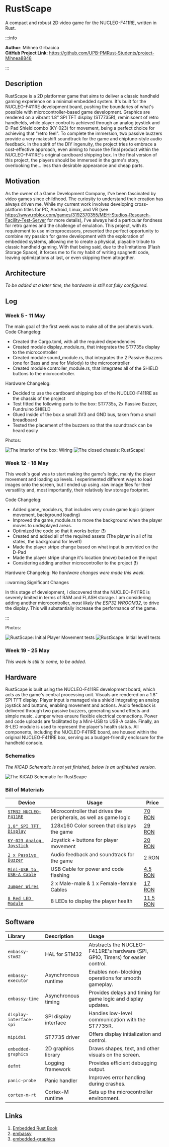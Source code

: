 # RustScape

A compact and robust 2D video game for the NUCLEO-F411RE, written in Rust.

:::info

**Author**: Mihnea Girbacica\
**GitHub Project Link**: https://github.com/UPB-PMRust-Students/project-Mihnea8848

:::

## Description

RustScape is a 2D platformer game that aims to deliver a classic handheld gaming experience on a minimal embedded system. It's built for the NUCLEO-F411RE development board, pushing the boundaries of what's possible with microcontroller-based game development. Graphics are rendered on a vibrant 1.8" SPI TFT display (ST7735R), reminiscent of retro handhelds, while player control is achieved through an analog joystick and D-Pad Shield combo (KY-023) for movement, being a perfect choice for achieving that "retro feel". To complete the immersion, two passive buzzers provide a very makeshift soundtrack for the game and chiptune-style audio feedback. In the spirit of the DIY ingenuity, the project tries to embrace a cost-effective approach, even aiming to house the final product within the NUCLEO-F411RE's original cardboard shipping box. In the final version of this project, the players should be immersed in the game's story, overlooking the... less than desirable appearance and cheap parts.

## Motivation

As the owner of a Game Development Company, I've been fascinated by video games since childhood. The curiosity to understand their creation has always driven me. While my current work involves developing cross-platform titles for PC, Android, Linux, and VR (see https://www.roblox.com/games/3192370355/MEH-Studios-Research-Facility-Test-Server for more details), I've always held a particular fondness for retro games and the challenge of emulation. This project, with its requirement to use microprocessors, presented the perfect opportunity to combine my passion for game development with the exploration of embedded systems, allowing me to create a physical, playable tribute to classic handheld gaming. With that being said, due to the limitations (Flash Storage Space), it forces me to fix my habit of writing spaghetti code, leaving optimizations at last, or even skipping them altogether.

## Architecture

*To be added at a later time, the hardware is still not fully configured.*

## Log

<!-- write your progress here every week -->

### Week 5 - 11 May

The main goal of the first week was to make all of the peripherals work. Code Changelog:

- Created the Cargo.toml, with all the required dependencies
- Created module display_module.rs, that integrates the ST7735s display to the microcontroller
- Created module sound_module.rs, that integrates the 2 Passive Buzzers (one for Bass and one for Melody) to the microcontroller
- Created module controller_module.rs, that integrates all of the SHIELD buttons to the microcontroller.

Hardware Changelog:

- Decided to use the cardboard shipping box of the NUCLEO-F411RE as the chassis of the project
- Test fitted the following parts to the box: ST7735s, 2x Passive Buzzer, Fundruino SHIELD
- Glued inside of the box a small 3V3 and GND bus, taken from a small breadboard
- Tested the placement of the buzzers so that the soundtrack can be heard easily

Photos:

![The interior of the box: Wiring](./rustscape-photo-1.webp)
![The closed chassis: RustScape!](./rustscape-photo-2.webp)

### Week 12 - 18 May

This week's goal was to start making the game's logic, mainly the player movement and loading up levels. I experimented different ways to load images onto the screen, but I ended up using .raw image files for their versatility and, most importantly, their relatively low storage footprint.

Code Changelog:

- Added game_module.rs, that includes very crude game logic (player movement, background loading)
- Improved the game_module.rs to move the background when the player moves to undisplayed areas.
- Optimized the code so that it works better (**!**)
- Created and added all of the required assets (The player in all of its states, the background for level1)
- Made the player stripe change based on what input is provided on the D-Pad
- Made the player stripe change it's location (move) based on the input
- Considering adding another microcontroller to the project (**!**)


Hardware Changelog:
*No hardware changes were made this week.*

:::warning Significant Changes

In this stage of development, I discovered that the NUCLEO-F411RE is severely limited in terms of RAM and FLASH storage. I am considering adding another microcontroller, *most likely the ESP32 WROOM32*, to drive the display. This will substantially increase the performance of the game.

:::

Photos:

![RustScape: Initial Player Movement tests](./rustscape-photo-3.webp)
![RustScape: Initial level1 tests](./rustscape-photo-4.webp)

### Week 19 - 25 May

*This week is still to come, to be added.*

## Hardware

RustScape is built using the NUCLEO-F411RE development board, which acts as the game's central processing unit. Visuals are rendered on a 1.8" SPI TFT display. Player input is managed via a shield integrating an analog joystick and buttons, enabling movement and actions. Audio feedback is delivered through two passive buzzers, generating sound effects and simple music. Jumper wires ensure flexible electrical connections. Power and code uploads are facilitated by a Mini-USB to USB-A cable. Finally, an 8-LED module is used to represent the player's health status. All components, including the NUCLEO-F411RE board, are housed within the original NUCLEO-F411RE box, serving as a budget-friendly enclosure for the handheld console.

### Schematics

*The KiCAD Schematic is not yet finished, below is an unfinished version.*

![The KiCAD Schematic for RustScape](./RustScape.svg)

### Bill of Materials

<!-- Fill out this table with all the hardware components that you might need.

The format is 
```
| [Device](link://to/device) | This is used ... | [price](link://to/store) |

```

-->


| Device                                                                                                                                                                                                                                | Usage                                                              | Price                                                                                                                                                                                                               |
| --------------------------------------------------------------------------------------------------------------------------------------------------------------------------------------------------------------------------------------- | -------------------------------------------------------------------- | --------------------------------------------------------------------------------------------------------------------------------------------------------------------------------------------------------------------- |
| [`STM32 NUCLEO-F411RE`](https://www.st.com/en/microcontrollers-microprocessors/stm32f411re.html)                                                                                                                                      | Microcontroller that drives the peripherals, as well as game logic | [70 RON](https://ro.mouser.com/ProductDetail/STMicroelectronics/NUCLEO-F411RE?qs=Zt3UNFD9mQjdEJg18RwZ2g%3D%3D)                                                                                                      |
| [`1.8" SPI TFT Display`](https://www.optimusdigital.ro/ro/optoelectronice-lcd-uri/1311-modul-lcd-spi-de-18-128x160.html?search_query=Modul+LCD+SPI+de+1.8%27%27+%28128x160%29%09&results=3)                                           | 128x160 Color screen that displays the game                        | [29 RON](https://ro.mouser.com/ProductDetail/STMicroelectronics/NUCLEO-F411RE?qs=Zt3UNFD9mQjdEJg18RwZ2g%3D%3D)                                                                                                      |
| [`KY-023 Analog Joystick`](https://www.optimusdigital.ro/ro/shield-uri-pentru-arduino/1283-shield-joystick-pentru-arduino.html?search_query=Shield+Joystick+pentru+Arduino%09&results=4)                                              | Joystick + buttons for player movement                             | [20 RON](https://www.optimusdigital.ro/ro/shield-uri-pentru-arduino/1283-shield-joystick-pentru-arduino.html?search_query=Shield+Joystick+pentru+Arduino%09&results=4)                                              |
| [`2 x Passive Buzzer`](https://www.optimusdigital.ro/ro/audio-buzzere/12247-buzzer-pasiv-de-33v-sau-3v.html?search_query=Buzzer+Pasiv+de+3.3V+sau+3V&results=1)                                                                       | Audio feedback and soundtrack for the game                         | [2 RON](https://www.optimusdigital.ro/ro/audio-buzzere/12247-buzzer-pasiv-de-33v-sau-3v.html?search_query=Buzzer+Pasiv+de+3.3V+sau+3V&results=1)                                                                    |
| [`Mini-USB to USB-A Cable`](https://www.optimusdigital.ro/ro/cabluri-cabluri-usb/4748-cablu-albastru-usb-am-b-mini-50-cm-pentru-arduino-nano.html?search_query=Cablu+Albastru+USB+AM+-+B+Mini+30+cm+pentru+Arduino+NANO%09&results=3) | USB Cable for power and code flashing                              | [4.5 RON](https://www.optimusdigital.ro/ro/cabluri-cabluri-usb/4748-cablu-albastru-usb-am-b-mini-50-cm-pentru-arduino-nano.html?search_query=Cablu+Albastru+USB+AM+-+B+Mini+30+cm+pentru+Arduino+NANO%09&results=3) |
| [`Jumper Wires`](https://www.optimusdigital.ro/ro/fire-fire-mufate/881-set-fire-mama-mama-40p-15-cm.html?search_query=Fire+Colorate+Mama-Mama+%2840p%2C+15+cm%29&results=10)                                                          | 2 x Male-male & 1 x Female-female Cables                           | [17 RON](https://www.optimusdigital.ro/ro/fire-fire-mufate/881-set-fire-mama-mama-40p-15-cm.html?search_query=Fire+Colorate+Mama-Mama+%2840p%2C+15+cm%29&results=10)                                                |
| [`8 Red LED Module`](https://www.optimusdigital.ro/ro/optoelectronice-altele/12341-modul-cu-8-led-uri-roii.html?search_query=Modul+cu+8+LED-uri+Roșii&results=11)                                                                    | 8 LEDs to display the player health                                | [11.5 RON](https://www.optimusdigital.ro/ro/optoelectronice-altele/12341-modul-cu-8-led-uri-roii.html?search_query=Modul+cu+8+LED-uri+Roșii&results=11)                                                            |

## Software


| Library                 | Description           | Usage                                                                          |
| :------------------------ | :---------------------- | :------------------------------------------------------------------------------- |
| `embassy-stm32`         | HAL for STM32         | Abstracts the NUCLEO-F411RE's hardware (SPI, GPIO, Timers) for easier control. |
| `embassy-executor`      | Asynchronous runtime  | Enables non-blocking operations for smooth gameplay.                           |
| `embassy-time`          | Asynchronous timing   | Provides delays and timing for game logic and display updates.                 |
| `display-interface-spi` | SPI display interface | Handles low-level communication with the ST7735R.                              |
| `mipidsi`               | ST7735 driver         | Offers display initialization and control.                                     |
| `embedded-graphics`     | 2D graphics library   | Draws shapes, text, and other visuals on the screen.                           |
| `defmt`                 | Logging framework     | Provides efficient debugging output.                                           |
| `panic-probe`           | Panic handler         | Improves error handling during crashes.                                        |
| `cortex-m-rt`           | Cortex-M runtime      | Sets up the microcontroller environment.                                       |

## Links

<!-- Add a few links that inspired you and that you think you will use for your project -->

1. [Embedded Rust Book](https://docs.rust-embedded.org/book/intro.html)
2. [embassy](https://github.com/embassy-rs/embassy)
3. [embedded-graphics](https://docs.rs/embedded-graphics/latest/embedded_graphics/)
